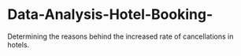 # Data-Analysis-Hotel-Booking-
Determining the reasons behind the increased rate of cancellations in hotels.
